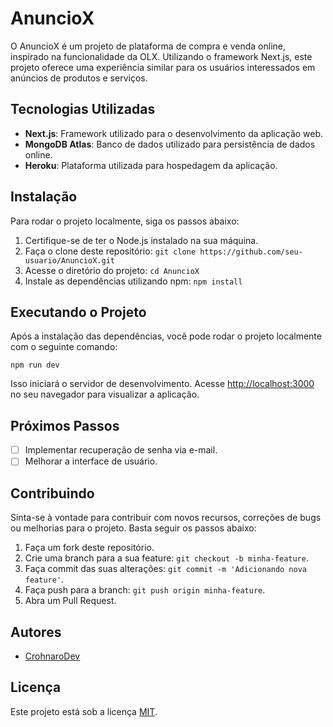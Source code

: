 # AnuncioX

O AnuncioX é um projeto de plataforma de compra e venda online, inspirado na funcionalidade da OLX. Utilizando o framework Next.js, este projeto oferece uma experiência similar para os usuários interessados em anúncios de produtos e serviços.

## Tecnologias Utilizadas

- **Next.js**: Framework utilizado para o desenvolvimento da aplicação web.
- **MongoDB Atlas**: Banco de dados utilizado para persistência de dados online.
- **Heroku**: Plataforma utilizada para hospedagem da aplicação.

## Instalação

Para rodar o projeto localmente, siga os passos abaixo:

1. Certifique-se de ter o Node.js instalado na sua máquina.
2. Faça o clone deste repositório: 
   ```git clone https://github.com/seu-usuario/AnuncioX.git```
3. Acesse o diretório do projeto: ```cd AnuncioX```
4. Instale as dependências utilizando npm: ```npm install```

## Executando o Projeto

Após a instalação das dependências, você pode rodar o projeto localmente com o seguinte comando:

```npm run dev```

Isso iniciará o servidor de desenvolvimento. Acesse [http://localhost:3000](http://localhost:3000) no seu navegador para visualizar a aplicação.

## Próximos Passos

- [ ] Implementar recuperação de senha via e-mail.
- [ ] Melhorar a interface de usuário.

## Contribuindo

Sinta-se à vontade para contribuir com novos recursos, correções de bugs ou melhorias para o projeto. Basta seguir os passos abaixo:

1. Faça um fork deste repositório.
2. Crie uma branch para a sua feature: `git checkout -b minha-feature`.
3. Faça commit das suas alterações: `git commit -m 'Adicionando nova feature'`.
4. Faça push para a branch: `git push origin minha-feature`.
5. Abra um Pull Request.

## Autores

- [CrohnaroDev](https://github.com/crohnarodev)

## Licença

Este projeto está sob a licença [MIT](https://opensource.org/licenses/MIT).
